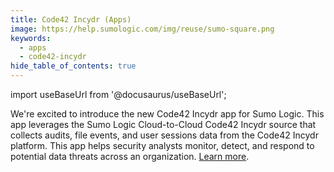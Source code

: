 ```yaml
---
title: Code42 Incydr (Apps)
image: https://help.sumologic.com/img/reuse/sumo-square.png
keywords:
  - apps
  - code42-incydr
hide_table_of_contents: true    
---
```


import useBaseUrl from '@docusaurus/useBaseUrl';



We're excited to introduce the new Code42 Incydr app for Sumo Logic. This app leverages the Sumo Logic Cloud-to-Cloud Code42 Incydr source that collects audits, file events, and user sessions data from the Code42 Incydr platform. This app helps security analysts monitor, detect, and respond to potential data threats across an organization. [Learn more](/docs/integrations/saas-cloud/code42-incydr/).
